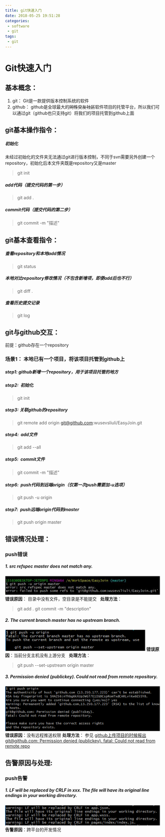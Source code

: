 ```yaml
---
title: git快速入门
date: 2018-05-25 19:51:28
categories:
 - software
 - git
tags: 
 - git
---
```


# Git快速入门
## 基本概念：
1. git： Git是一款提供版本控制系统的软件
2. github： github是全球最大的~~同性交友社区~~软件项目的托管平台，所以我们可以通过git（github也只支持git）将我们的项目托管到github上面
## git基本操作指令：
##### 初始化  
未经过初始化的文件夹无法通过git进行版本控制，不同于svn需要另外创建一个repository，初始化后本文件夹既是repository又是master
> git init
##### add代码（提交代码的第一步）
> git add .
##### commit代码（提交代码的第二步）
> git commit -m "描述"


## git基本查看指令：
##### 查看repository和本地add情况
> git status
##### 本地对比repository修改情况（不包含新增项，即便add后也不行）
> git diff .
##### 查看历史提交记录
> git log


## git与github交互：
前提：github存在一个repository
### 场景1： 本地已有一个项目，将该项目托管到github上
##### step1: github新增一个repository，用于该项目托管的地方
##### step2:  初始化
> git init
##### step3: 关联github的repository
> git remote add origin git@github.com:wusevsliuli/EasyJoin.git
##### step4:  add文件
> git add --all
##### step5:  commit文件
> git commit -m "描述"
##### step6:  push代码到远端origin（仅第一次push需要加-u选项）
> git push -u origin
##### step7:  push远端origin代码到master
> git push origin master


## 错误情况处理：
### push错误
##### 1. src refspec master does not match any.
![没有已add的文件](git快速入门/没有已add的文件.png)
**错误原因**： 目录中没有文件，空目录是不能提交  
**处理方法**：
> git add .
> git commit -m "description"

##### 2. The current branch master has no upstream branch. 
![没有对应的远程分支](git快速入门/没有对应的远程分支.png)
**错误原因**：当前分支主机没有上游分支  
**处理方法**：
> git push --set-upstream origin master

##### 3. Permission denied (publickey). Could not read from remote    repository.
![无远程推送权限](git快速入门/无远程推送权限.png)
**错误原因**：没有远程推送权限
**处理方法**：
参见 [github上传项目的时候报出git@github.com: Permission denied (publickey). fatal: Could not read from remote repo](https://blog.csdn.net/weixin_44394753/article/details/91410463)


## 告警原因与处理:
### push告警
##### 1. LF will be replaced by CRLF in xxx. The file will have its original line endings in your working directory.  
![跨平台告警](git快速入门/跨平台告警.png)
**告警原因**：跨平台的开发情况

